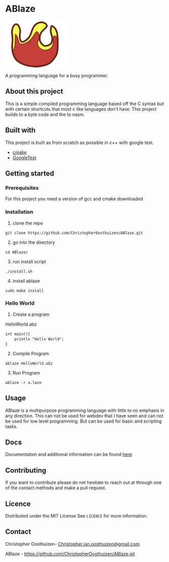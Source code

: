 # ABlaze

![logo](logo.png)

A programming language for a busy programmer.

## About this project

This is a simple compiled programming language based off the C syntax but with certain shortcuts that most c like languages don't have.
This project builds to a byte code and the to nasm.

## Built with
This project is built as from scratch as possible in c++ with google test.

- [cmake](https://cmake.org/)
- [GoogleTest](https://github.com/google/googletest)

## Getting started

### Prerequisites 

For this project you need a version of gcc and cmake downloaded

### Installation
1. clone the repo
```
git clone https://github.com/ChristopherOosthuizen/ABlaze.git
```
2. go into the directory 
```
cd ABlaze/
```
3. run install script 
```
./install.sh
```
4. install ablaze
```
sudo make install
```

### Hello World 
1. Create a program

HelloWorld.abz
```
int main(){
    println "Hello World";
}
```
2. Compile Program 
```
ablaze HelloWorld.abz 
```
3. Run Program 
```
ablaze -r a.laze
```
## Usage

ABlaze is a multipurpose programming language with little to no emphasis in any direction. This can not be used for webdev that I have seen and can not be used for low level programming. But can be used for basic and scripting tasks. 

## Docs
Documentation and additional information can be found [here](https://christopheroosthuizen.github.io/ABlaze/).

## Contributing
If you want to contribute please do not hesitate to reach out at through one of the contact methods and make a pull request.

## Licence 
Distributed under the MIT License See `LICENCE` for more information.  

## Contact

Christopher Oosthuizen- Christopher.jan.oosthuizen@gmail.com

ABlaze - https://github.com/ChristopherOosthuizen/ABlaze.git
